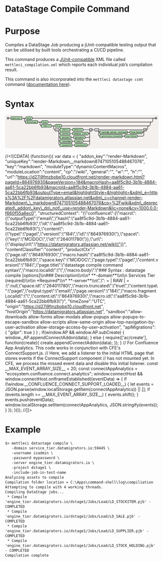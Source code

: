 # DataStage Compile Command

# Purpose

Compiles a DataStage Job producing a jUnit-compatible testing output that can be utilised by built tools orchestrating a CI/CD pipeline.

This command produces a [JUnit-compatible](https://datamigrators.atlassian.net/wiki/spaces/MCIDOC/pages/1754890299/JUnit+Test+Results) XML file called `mettleci_compilation.xml` which reports each individual job’s compilation result.

This command is also incorporated into the `mettleci datastage ccmt` command ([documentation here](../datastage-namespace/datastage-connector-migration-command.md)).

# Syntax

![](./attachments/image-20220609-083011.png)

//<!\[CDATA\[ (function(){ var data = { "addon\_key":"render-Markdown", "uniqueKey":"render-Markdown\_\_markdown8747105105488467076", "key":"markdown", "moduleType":"dynamicContentMacros", "moduleLocation":"content", "cp":"/wiki", "general":"", "w":"", "h":"", "url":"https://d27i9fmzbobp10.cloudfront.net/render-markdown.html?pageId=864976930&pageVersion=184&macroHash=aa8f5c9d-3b1b-4884-aa61-5ca22bb6fb93&macroId=aa8f5c9d-3b1b-4884-aa61-5ca22bb6fb93&outputType=email&highlightStyle=&highlight=&xdm\_e=https%3A%2F%2Fdatamigrators.atlassian.net&xdm\_c=channel-render-Markdown\_\_markdown8747105105488467076&cp=%2Fwiki&xdm\_deprecated\_addon\_key\_do\_not\_use=render-Markdown&lic=none&cv=1000.0.0-f660f55a6ec0", "structuredContext": "{\\"confluence\\":{\\"macro\\":{\\"outputType\\":\\"email\\",\\"hash\\":\\"aa8f5c9d-3b1b-4884-aa61-5ca22bb6fb93\\",\\"id\\":\\"aa8f5c9d-3b1b-4884-aa61-5ca22bb6fb93\\"},\\"content\\":{\\"type\\":\\"page\\",\\"version\\":\\"184\\",\\"id\\":\\"864976930\\"},\\"space\\":{\\"key\\":\\"MCIDOC\\",\\"id\\":\\"264011780\\"}},\\"url\\":{\\"displayUrl\\":\\"https://datamigrators.atlassian.net/wiki\\"}}", "contentClassifier":"content", "productCtx":"{\\"page.id\\":\\"864976930\\",\\"macro.hash\\":\\"aa8f5c9d-3b1b-4884-aa61-5ca22bb6fb93\\",\\"space.key\\":\\"MCIDOC\\",\\"page.type\\":\\"page\\",\\"content.version\\":\\"184\\",\\"page.title\\":\\"datastage compile command syntax\\",\\"macro.localId\\":\\"\\",\\"macro.body\\":\\"### Syntax : datastage compile \[options\]\\\\n### Description\\\\n\\\\n\* \*\*-domain\*\*\\\\n\\\\n Services Tier (required)\\\\n\\\\n \*Required\*\\\\n\* \*\*-server\*\*\\\\n\\",\\": = | RAW | = :\\":null,\\"space.id\\":\\"264011780\\",\\"macro.truncated\\":\\"true\\",\\"content.type\\":\\"page\\",\\"output.type\\":\\"email\\",\\"page.version\\":\\"184\\",\\"macro.fragmentLocalId\\":\\"\\",\\"content.id\\":\\"864976930\\",\\"macro.id\\":\\"aa8f5c9d-3b1b-4884-aa61-5ca22bb6fb93\\"}", "timeZone":"UTC", "origin":"https://d27i9fmzbobp10.cloudfront.net", "hostOrigin":"https://datamigrators.atlassian.net", "sandbox":"allow-downloads allow-forms allow-modals allow-popups allow-popups-to-escape-sandbox allow-scripts allow-same-origin allow-top-navigation-by-user-activation allow-storage-access-by-user-activation", "apiMigrations": { "gdpr": true } } ; if(window.AP && window.AP.subCreate) { window.\_AP.appendConnectAddon(data); } else { require(\['ac/create'\], function(create){ create.appendConnectAddon(data); }); } // For Confluence App Analytics. This code works in conjunction with CFE's ConnectSupport.js. // Here, we add a listener to the initial HTML page that stores events if the ConnectSupport component // has not mounted yet. In CFE, we process the missed event data and disable this initial listener. const \_\_MAX\_EVENT\_ARRAY\_SIZE\_\_ = 20; const connectAppAnalytics = "ecosystem.confluence.connect.analytics"; window.connectHost && window.connectHost.onIframeEstablished((eventData) => { if (!window.\_\_CONFLUENCE\_CONNECT\_SUPPORT\_LOADED\_\_) { let events = JSON.parse(window.localStorage.getItem(connectAppAnalytics)) || \[\]; if (events.length >= \_\_MAX\_EVENT\_ARRAY\_SIZE\_\_) { events.shift(); } events.push(eventData); window.localStorage.setItem(connectAppAnalytics, JSON.stringify(events)); } }); }()); //\]\]>

# Example

```
$> mettleci datastage compile \
   -domain service_tier.datamigrators.io:59445 \
   -username isadmin \
   -password mypassword \
   -server engine_tier.datamigrators.io \
   -project dstage1 \
   -include-job-in-test-name
Analyzing assets to compile
Compilation folder location = C:\Apps\command-shell\log\compiliation
Attempting to compile with 4 working threads.
Compiling DataStage jobs...
 * Compile 'engine_tier.datamigrators.io/dstage1/Jobs/Load/LD_STOCKITEM.pjb' - COMPLETED
 * Compile 'engine_tier.datamigrators.io/dstage1/Jobs/Load/LD_SALE.pjb' - COMPLETED
 * Compile 'engine_tier.datamigrators.io/dstage1/Jobs/Load/LD_SUPPLIER.pjb' - COMPLETED
 * Compile 'engine_tier.datamigrators.io/dstage1/Jobs/Load/LD_STOCK_HOLDING.pjb' - COMPLETED
Compilation complete
```